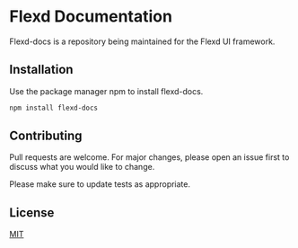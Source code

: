 # Flexd Documentation

Flexd-docs is a repository being maintained for the Flexd UI framework.

## Installation

Use the package manager npm to install flexd-docs.

```bash
npm install flexd-docs
```

## Contributing
Pull requests are welcome. For major changes, please open an issue first to discuss what you would like to change.

Please make sure to update tests as appropriate.

## License
[MIT](https://choosealicense.com/licenses/mit/)